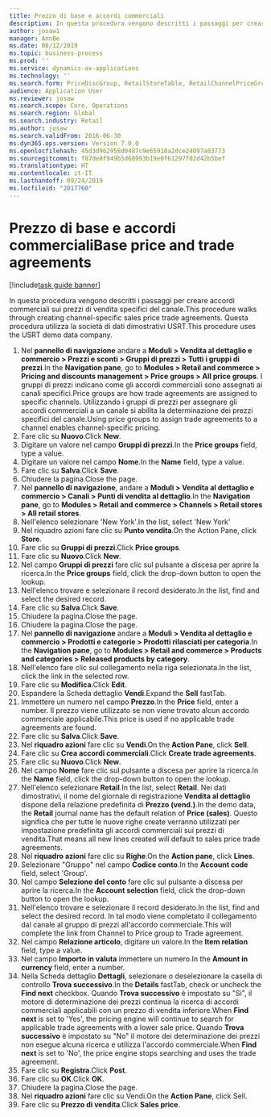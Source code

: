 ```yaml
---
title: Prezzo di base e accordi commerciali
description: In questa procedura vengono descritti i passaggi per creare accordi commerciali sui prezzi di vendita specifici del canale.
author: josaw1
manager: AnnBe
ms.date: 08/12/2019
ms.topic: business-process
ms.prod: ''
ms.service: dynamics-ax-applications
ms.technology: ''
ms.search.form: PriceDiscGroup, RetailStoreTable, RetailChannelPriceGroup, EcoResProductDetailsExtended, PriceDiscAdmTable, PriceDiscAdm
audience: Application User
ms.reviewer: josaw
ms.search.scope: Core, Operations
ms.search.region: Global
ms.search.industry: Retail
ms.author: josaw
ms.search.validFrom: 2016-06-30
ms.dyn365.ops.version: Version 7.0.0
ms.openlocfilehash: 45d3d962958d0487c9e65910a2dce24097a83773
ms.sourcegitcommit: f87de0f949b5d60993b19e0f61297f02d42b5bef
ms.translationtype: HT
ms.contentlocale: it-IT
ms.lasthandoff: 09/24/2019
ms.locfileid: "2017760"
---
```

# <a name="base-price-and-trade-agreements"></a><span data-ttu-id="92d23-103">Prezzo di base e accordi commerciali</span><span class="sxs-lookup"><span data-stu-id="92d23-103">Base price and trade agreements</span></span>

[!include[task guide banner](../includes/task-guide-banner.md)]

<span data-ttu-id="92d23-104">In questa procedura vengono descritti i passaggi per creare accordi commerciali sui prezzi di vendita specifici del canale.</span><span class="sxs-lookup"><span data-stu-id="92d23-104">This procedure walks through creating channel-specific sales price trade agreements.</span></span> <span data-ttu-id="92d23-105">Questa procedura utilizza la società di dati dimostrativi USRT.</span><span class="sxs-lookup"><span data-stu-id="92d23-105">This procedure uses the USRT demo data company.</span></span>

1. <span data-ttu-id="92d23-106">Nel **pannello di navigazione** andare a **Moduli > Vendita al dettaglio e commercio > Prezzi e sconti > Gruppi di prezzi > Tutti i gruppi di prezzi**.</span><span class="sxs-lookup"><span data-stu-id="92d23-106">In the **Navigation pane**, go to **Modules > Retail and commerce > Pricing and discounts management > Price groups > All price groups**.</span></span> <span data-ttu-id="92d23-107">I gruppi di prezzi indicano come gli accordi commerciali sono assegnati ai canali specifici.</span><span class="sxs-lookup"><span data-stu-id="92d23-107">Price groups are how trade agreements are assigned to specific channels.</span></span> <span data-ttu-id="92d23-108">Utilizzando i gruppi di prezzi per assegnare gli accordi commerciali a un canale si abilita la determinazione dei prezzi specifici del canale.</span><span class="sxs-lookup"><span data-stu-id="92d23-108">Using price groups to assign trade agreements to a channel enables channel-specific pricing.</span></span>  
2. <span data-ttu-id="92d23-109">Fare clic su **Nuovo**.</span><span class="sxs-lookup"><span data-stu-id="92d23-109">Click **New**.</span></span>
3. <span data-ttu-id="92d23-110">Digitare un valore nel campo **Gruppi di prezzi**.</span><span class="sxs-lookup"><span data-stu-id="92d23-110">In the **Price groups** field, type a value.</span></span>
4. <span data-ttu-id="92d23-111">Digitare un valore nel campo **Nome**.</span><span class="sxs-lookup"><span data-stu-id="92d23-111">In the **Name** field, type a value.</span></span>
5. <span data-ttu-id="92d23-112">Fare clic su **Salva**.</span><span class="sxs-lookup"><span data-stu-id="92d23-112">Click **Save**.</span></span>
6. <span data-ttu-id="92d23-113">Chiudere la pagina.</span><span class="sxs-lookup"><span data-stu-id="92d23-113">Close the page.</span></span>
7. <span data-ttu-id="92d23-114">Nel **pannello di navigazione**, andare a **Moduli > Vendita al dettaglio e commercio > Canali > Punti di vendita al dettaglio**.</span><span class="sxs-lookup"><span data-stu-id="92d23-114">In the **Navigation pane**, go to **Modules > Retail and commerce > Channels > Retail stores > All retail stores**.</span></span>
8. <span data-ttu-id="92d23-115">Nell'elenco selezionare 'New York'.</span><span class="sxs-lookup"><span data-stu-id="92d23-115">In the list, select 'New York'</span></span>
9. <span data-ttu-id="92d23-116">Nel riquadro azioni fare clic su **Punto vendita**.</span><span class="sxs-lookup"><span data-stu-id="92d23-116">On the Action Pane, click **Store**.</span></span>
10. <span data-ttu-id="92d23-117">Fare clic su **Gruppi di prezzi**.</span><span class="sxs-lookup"><span data-stu-id="92d23-117">Click **Price groups**.</span></span>
11. <span data-ttu-id="92d23-118">Fare clic su **Nuovo**.</span><span class="sxs-lookup"><span data-stu-id="92d23-118">Click **New**.</span></span>
12. <span data-ttu-id="92d23-119">Nel campo **Gruppi di prezzi** fare clic sul pulsante a discesa per aprire la ricerca.</span><span class="sxs-lookup"><span data-stu-id="92d23-119">In the **Price groups** field, click the drop-down button to open the lookup.</span></span>
13. <span data-ttu-id="92d23-120">Nell'elenco trovare e selezionare il record desiderato.</span><span class="sxs-lookup"><span data-stu-id="92d23-120">In the list, find and select the desired record.</span></span>
14. <span data-ttu-id="92d23-121">Fare clic su **Salva**.</span><span class="sxs-lookup"><span data-stu-id="92d23-121">Click **Save**.</span></span>
15. <span data-ttu-id="92d23-122">Chiudere la pagina.</span><span class="sxs-lookup"><span data-stu-id="92d23-122">Close the page.</span></span>
16. <span data-ttu-id="92d23-123">Chiudere la pagina.</span><span class="sxs-lookup"><span data-stu-id="92d23-123">Close the page.</span></span>
17. <span data-ttu-id="92d23-124">Nel **pannello di navigazione** andare a **Moduli > Vendita al dettaglio e commercio > Prodotti e categorie > Prodotti rilasciati per categoria**.</span><span class="sxs-lookup"><span data-stu-id="92d23-124">In the **Navigation pane**, go to **Modules > Retail and commerce > Products and categories > Released products by category**.</span></span>
18. <span data-ttu-id="92d23-125">Nell'elenco fare clic sul collegamento nella riga selezionata.</span><span class="sxs-lookup"><span data-stu-id="92d23-125">In the list, click the link in the selected row.</span></span>
19. <span data-ttu-id="92d23-126">Fare clic su **Modifica**.</span><span class="sxs-lookup"><span data-stu-id="92d23-126">Click **Edit**.</span></span>
20. <span data-ttu-id="92d23-127">Espandere la Scheda dettaglio **Vendi**.</span><span class="sxs-lookup"><span data-stu-id="92d23-127">Expand the **Sell** fastTab.</span></span>
21. <span data-ttu-id="92d23-128">Immettere un numero nel campo **Prezzo**.</span><span class="sxs-lookup"><span data-stu-id="92d23-128">In the **Price** field, enter a number.</span></span> <span data-ttu-id="92d23-129">Il prezzo viene utilizzato se non viene trovato alcun accordo commerciale applicabile.</span><span class="sxs-lookup"><span data-stu-id="92d23-129">This price is used if no applicable trade agreements are found.</span></span>  
22. <span data-ttu-id="92d23-130">Fare clic su **Salva**.</span><span class="sxs-lookup"><span data-stu-id="92d23-130">Click **Save**.</span></span>
23. <span data-ttu-id="92d23-131">Nel **riquadro azioni** fare clic su **Vendi**.</span><span class="sxs-lookup"><span data-stu-id="92d23-131">On the **Action Pane**, click **Sell**.</span></span>
24. <span data-ttu-id="92d23-132">Fare clic su **Crea accordi commerciali**.</span><span class="sxs-lookup"><span data-stu-id="92d23-132">Click **Create trade agreements**.</span></span>
25. <span data-ttu-id="92d23-133">Fare clic su **Nuovo**.</span><span class="sxs-lookup"><span data-stu-id="92d23-133">Click **New**.</span></span>
26. <span data-ttu-id="92d23-134">Nel campo **Nome** fare clic sul pulsante a discesa per aprire la ricerca.</span><span class="sxs-lookup"><span data-stu-id="92d23-134">In the **Name** field, click the drop-down button to open the lookup.</span></span>
27. <span data-ttu-id="92d23-135">Nell'elenco selezionare **Retail**.</span><span class="sxs-lookup"><span data-stu-id="92d23-135">In the list, select **Retail**.</span></span> <span data-ttu-id="92d23-136">Nei dati dimostrativi, il nome del giornale di registrazione **Vendita al dettaglio** dispone della relazione predefinita di **Prezzo (vend.)**.</span><span class="sxs-lookup"><span data-stu-id="92d23-136">In the demo data, the **Retail** journal name has the default relation of **Price (sales)**.</span></span> <span data-ttu-id="92d23-137">Questo significa che per tutte le nuove righe create verranno utilizzati per impostazione predefinita gli accordi commerciali sui prezzi di vendita.</span><span class="sxs-lookup"><span data-stu-id="92d23-137">That means all new lines created will default to sales price trade agreements.</span></span>  
28. <span data-ttu-id="92d23-138">Nel **riquadro azioni** fare clic su **Righe**.</span><span class="sxs-lookup"><span data-stu-id="92d23-138">On the **Action pane**, click **Lines**.</span></span>
29. <span data-ttu-id="92d23-139">Selezionare "Gruppo" nel campo **Codice conto**.</span><span class="sxs-lookup"><span data-stu-id="92d23-139">In the **Account code** field, select 'Group'.</span></span>
30. <span data-ttu-id="92d23-140">Nel campo **Selezione del conto** fare clic sul pulsante a discesa per aprire la ricerca.</span><span class="sxs-lookup"><span data-stu-id="92d23-140">In the **Account selection** field, click the drop-down button to open the lookup.</span></span>
31. <span data-ttu-id="92d23-141">Nell'elenco trovare e selezionare il record desiderato.</span><span class="sxs-lookup"><span data-stu-id="92d23-141">In the list, find and select the desired record.</span></span> <span data-ttu-id="92d23-142">In tal modo viene completato il collegamento dal canale al gruppo di prezzi all'accordo commerciale.</span><span class="sxs-lookup"><span data-stu-id="92d23-142">This will complete the link from Channel to Price group to Trade agreement.</span></span>  
32. <span data-ttu-id="92d23-143">Nel campo **Relazione articolo**, digitare un valore.</span><span class="sxs-lookup"><span data-stu-id="92d23-143">In the **Item relation** field, type a value.</span></span>
33. <span data-ttu-id="92d23-144">Nel campo **Importo in valuta** immettere un numero.</span><span class="sxs-lookup"><span data-stu-id="92d23-144">In the **Amount in currency** field, enter a number.</span></span>
34. <span data-ttu-id="92d23-145">Nella Scheda dettaglio **Dettagli**, selezionare o deselezionare la casella di controllo **Trova successivo**.</span><span class="sxs-lookup"><span data-stu-id="92d23-145">In the **Details** fastTab, check or uncheck the **Find next** checkbox.</span></span> <span data-ttu-id="92d23-146">Quando **Trova successivo** è impostato su "Sì", il motore di determinazione dei prezzi continua la ricerca di accordi commerciali applicabili con un prezzo di vendita inferiore.</span><span class="sxs-lookup"><span data-stu-id="92d23-146">When **Find next** is set to 'Yes', the pricing engine will continue to search for applicable trade agreements with a lower sale price.</span></span> <span data-ttu-id="92d23-147">Quando **Trova successivo** è impostato su "No" il motore dei determinazione dei prezzi non esegue alcuna ricerca e utilizza l'accordo commerciale.</span><span class="sxs-lookup"><span data-stu-id="92d23-147">When **Find next** is set to 'No', the price engine stops searching and uses the trade agreement.</span></span>  
35. <span data-ttu-id="92d23-148">Fare clic su **Registra**.</span><span class="sxs-lookup"><span data-stu-id="92d23-148">Click **Post**.</span></span>
36. <span data-ttu-id="92d23-149">Fare clic su **OK**.</span><span class="sxs-lookup"><span data-stu-id="92d23-149">Click **OK**.</span></span>
37. <span data-ttu-id="92d23-150">Chiudere la pagina.</span><span class="sxs-lookup"><span data-stu-id="92d23-150">Close the page.</span></span>
38. <span data-ttu-id="92d23-151">Nel **riquadro azioni** fare clic su Vendi.</span><span class="sxs-lookup"><span data-stu-id="92d23-151">On the **Action Pane**, click Sell.</span></span>
39. <span data-ttu-id="92d23-152">Fare clic su **Prezzo di vendita**.</span><span class="sxs-lookup"><span data-stu-id="92d23-152">Click **Sales price**.</span></span>

